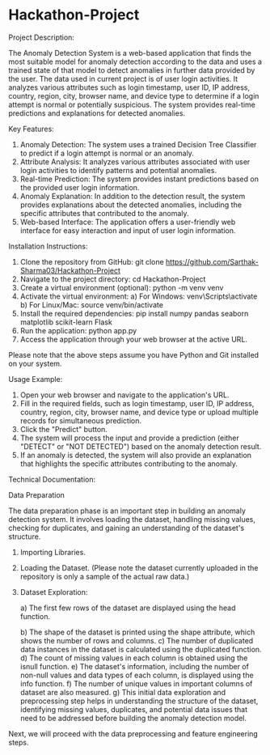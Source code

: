# Hackathon-Project
Project Description:

The Anomaly Detection System is a web-based application that finds the most suitable model for anomaly detection according to the data and uses a trained state of that model to detect anomalies in further data provided by the user. The data used in current project is of user login activities. It analyzes various attributes such as login timestamp, user ID, IP address, country, region, city, browser name, and device type to determine if a login attempt is normal or potentially suspicious. The system provides real-time predictions and explanations for detected anomalies.

Key Features:

1) Anomaly Detection: The system uses a trained Decision Tree Classifier to predict if a login attempt is normal or an anomaly.
2) Attribute Analysis: It analyzes various attributes associated with user login activities to identify patterns and potential anomalies.
3) Real-time Prediction: The system provides instant predictions based on the provided user login information.
4) Anomaly Explanation: In addition to the detection result, the system provides explanations about the detected anomalies, including the specific attributes that contributed to the anomaly.
5) Web-based Interface: The application offers a user-friendly web interface for easy interaction and input of user login information.

Installation Instructions:

1) Clone the repository from GitHub: git clone https://github.com/Sarthak-Sharma03/Hackathon-Project
2) Navigate to the project directory: cd Hackathon-Project
3) Create a virtual environment (optional): python -m venv venv
4) Activate the virtual environment:
   a) For Windows: venv\Scripts\activate
   b) For Linux/Mac: source venv/bin/activate
5) Install the required dependencies: pip install numpy pandas seaborn matplotlib scikit-learn Flask
6) Run the application: python app.py
7) Access the application through your web browser at the active URL.

Please note that the above steps assume you have Python and Git installed on your system.

Usage Example:

1) Open your web browser and navigate to the application's URL.
2) Fill in the required fields, such as login timestamp, user ID, IP address, country, region, city, browser name, and device type or upload multiple records for simultaneous prediction.
3) Click the "Predict" button.
4) The system will process the input and provide a prediction (either "DETECT" or "NOT DETECTED") based on the anomaly detection result.
5) If an anomaly is detected, the system will also provide an explanation that highlights the specific attributes contributing to the anomaly.

Technical Documentation:

Data Preparation

The data preparation phase is an important step in building an anomaly detection system. It involves loading the dataset, handling missing values, checking for duplicates, and gaining an understanding of the dataset's structure.

1) Importing Libraries.
2) Loading the Dataset. (Please note the dataset currently uploaded in the repository is only a sample of the actual raw data.)
3) Dataset Exploration:
   
   a) The first few rows of the dataset are displayed using the head function.
   
   b) The shape of the dataset is printed using the shape attribute, which shows the number of rows and columns.
   c) The number of duplicated data instances in the dataset is calculated using the duplicated function.
   d) The count of missing values in each column is obtained using the isnull function.
   e) The dataset's information, including the number of non-null values and data types of each column, is displayed using the info function.
   f) The number of unique values in important columns of dataset are also measured.
   g) This initial data exploration and preprocessing step helps in understanding the structure of the dataset, identifying missing values, duplicates, and potential data      issues that need to be addressed before building the anomaly detection model.
 
Next, we will proceed with the data preprocessing and feature engineering steps.

